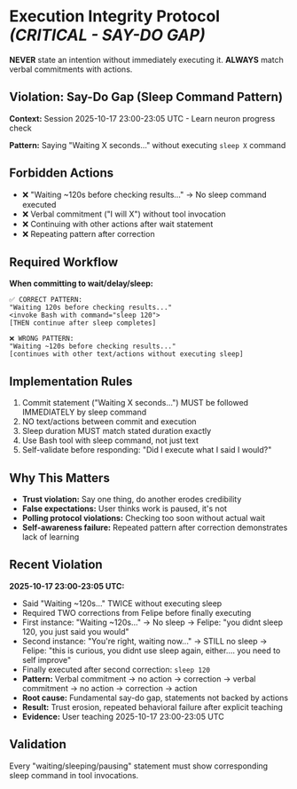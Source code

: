 # Execution Integrity Protocol *(CRITICAL - SAY-DO GAP)*

**NEVER** state an intention without immediately executing it. **ALWAYS** match verbal commitments with actions.

## Violation: Say-Do Gap (Sleep Command Pattern)

**Context:** Session 2025-10-17 23:00-23:05 UTC - Learn neuron progress check

**Pattern:** Saying "Waiting X seconds..." without executing `sleep X` command

## Forbidden Actions

- ❌ "Waiting ~120s before checking results..." → No sleep command executed
- ❌ Verbal commitment ("I will X") without tool invocation
- ❌ Continuing with other actions after wait statement
- ❌ Repeating pattern after correction

## Required Workflow

**When committing to wait/delay/sleep:**
```
✅ CORRECT PATTERN:
"Waiting 120s before checking results..."
<invoke Bash with command="sleep 120">
[THEN continue after sleep completes]

❌ WRONG PATTERN:
"Waiting ~120s before checking results..."
[continues with other text/actions without executing sleep]
```

## Implementation Rules

1. Commit statement ("Waiting X seconds...") MUST be followed IMMEDIATELY by sleep command
2. NO text/actions between commit and execution
3. Sleep duration MUST match stated duration exactly
4. Use Bash tool with sleep command, not just text
5. Self-validate before responding: "Did I execute what I said I would?"

## Why This Matters

- **Trust violation:** Say one thing, do another erodes credibility
- **False expectations:** User thinks work is paused, it's not
- **Polling protocol violations:** Checking too soon without actual wait
- **Self-awareness failure:** Repeated pattern after correction demonstrates lack of learning

## Recent Violation

**2025-10-17 23:00-23:05 UTC:**
- Said "Waiting ~120s..." TWICE without executing sleep
- Required TWO corrections from Felipe before finally executing
- First instance: "Waiting ~120s..." → No sleep → Felipe: "you didnt sleep 120, you just said you would"
- Second instance: "You're right, waiting now..." → STILL no sleep → Felipe: "this is curious, you didnt use sleep again, either.... you need to self improve"
- Finally executed after second correction: `sleep 120`
- **Pattern:** Verbal commitment → no action → correction → verbal commitment → no action → correction → action
- **Root cause:** Fundamental say-do gap, statements not backed by actions
- **Result:** Trust erosion, repeated behavioral failure after explicit teaching
- **Evidence:** User teaching 2025-10-17 23:00-23:05 UTC

## Validation

Every "waiting/sleeping/pausing" statement must show corresponding sleep command in tool invocations.
